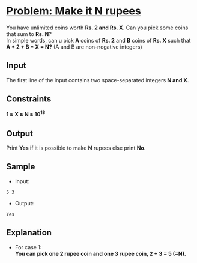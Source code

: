 # [Problem: Make it N rupees](https://my.newtonschool.co/playground/code/1zl39fpi0rsf)

You have unlimited coins worth **Rs. 2 and Rs. X**. Can you pick some coins that sum to **Rs. N**? <br> In simple words, can u pick **A** coins of **Rs. 2** and **B** coins of **Rs. X** such that **A * 2 + B * X = N?** (A and B are non-negative integers)

## Input

The first line of the input contains two space-separated integers **N and X**.

## Constraints

**1 ≤ X ≤ N ≤ 10<sup>18</sup>**

## Output

Print **Yes** if it is possible to make **N** rupees else print **No**.

## Sample

- Input:
```
5 3
```

- Output:
```
Yes
```

## Explanation

- For case 1: <br> **You can pick one 2 rupee coin and one 3 rupee coin, 2 + 3 = 5 (=N).**
